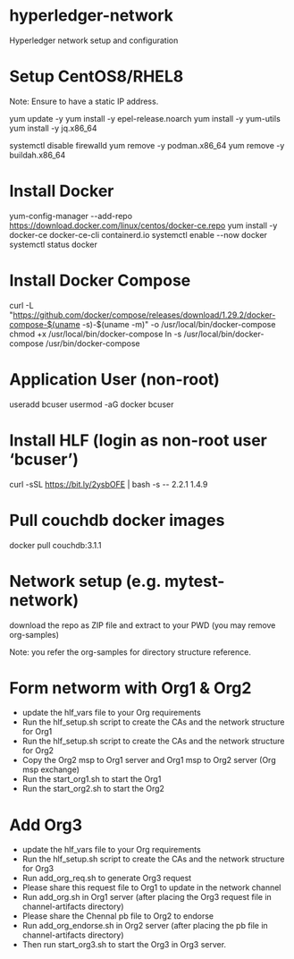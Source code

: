 # hyperledger-network
Hyperledger network setup and configuration

# Setup CentOS8/RHEL8

Note: Ensure to have a static IP address.

yum update -y
yum install -y epel-release.noarch
yum install -y yum-utils
yum install -y jq.x86_64

systemctl disable firewalld
yum remove -y podman.x86_64
yum remove -y buildah.x86_64

# Install Docker
yum-config-manager --add-repo https://download.docker.com/linux/centos/docker-ce.repo
yum install -y docker-ce docker-ce-cli containerd.io
systemctl enable --now docker
systemctl status docker

# Install Docker Compose 
curl -L "https://github.com/docker/compose/releases/download/1.29.2/docker-compose-$(uname -s)-$(uname -m)" -o /usr/local/bin/docker-compose
chmod +x /usr/local/bin/docker-compose
ln -s /usr/local/bin/docker-compose /usr/bin/docker-compose

# Application User (non-root)
useradd bcuser
usermod -aG docker bcuser

# Install HLF (login as non-root user ‘bcuser’)

curl -sSL https://bit.ly/2ysbOFE | bash -s -- 2.2.1 1.4.9

# Pull couchdb docker images
docker pull couchdb:3.1.1

# Network setup (e.g. mytest-network)
download the repo as ZIP file and extract to your PWD (you may remove org-samples)

Note: you refer the org-samples for directory structure reference.

# Form networm with Org1 & Org2
- update the hlf_vars file to your Org requirements
- Run the hlf_setup.sh script to create the CAs and the network structure for Org1
- Run the hlf_setup.sh script to create the CAs and the network structure for Org2
- Copy the Org2 msp to Org1 server and Org1 msp to Org2 server (Org msp exchange)
- Run the start_org1.sh to start the Org1
- Run the start_org2.sh to start the Org2

# Add Org3
- update the hlf_vars file to your Org requirements
- Run the hlf_setup.sh script to create the CAs and the network structure for Org3
- Run add_org_req.sh to generate Org3 request
- Please share this request file to Org1 to update in the network channel
- Run add_org.sh in Org1 server (after placing the Org3 request file in channel-artifacts directory)
- Please share the Chennal pb file to Org2 to endorse
- Run add_org_endorse.sh in Org2 server (after placing the pb file in channel-artifacts directory)
- Then run start_org3.sh to start the Org3 in Org3 server.




